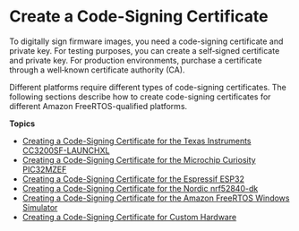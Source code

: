 # Create a Code\-Signing Certificate<a name="ota-code-sign-cert"></a>

To digitally sign firmware images, you need a code\-signing certificate and private key\. For testing purposes, you can create a self‐signed certificate and private key\. For production environments, purchase a certificate through a well‐known certificate authority \(CA\)\.

Different platforms require different types of code\-signing certificates\. The following sections describe how to create code\-signing certificates for different Amazon FreeRTOS\-qualified platforms\.

**Topics**
+ [Creating a Code\-Signing Certificate for the Texas Instruments CC3200SF\-LAUNCHXL](ota-code-sign-cert-ti.md)
+ [Creating a Code\-Signing Certificate for the Microchip Curiosity PIC32MZEF](ota-code-sign-cert-mchip.md)
+ [Creating a Code\-Signing Certificate for the Espressif ESP32](ota-code-sign-cert-esp.md)
+ [Creating a Code\-Signing Certificate for the Nordic nrf52840\-dk](ota-code-sign-cert-nordic.md)
+ [Creating a Code\-Signing Certificate for the Amazon FreeRTOS Windows Simulator](ota-code-sign-cert-win.md)
+ [Creating a Code\-Signing Certificate for Custom Hardware](ota-code-sign-cert-other.md)